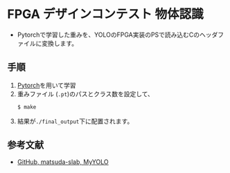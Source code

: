 # FPGA デザインコンテスト 物体認識
- Pytorchで学習した重みを、YOLOのFPGA実装のPSで読み込むCのヘッダファイルに変換します。

## 手順
1. [Pytorch](https://github.com/yarakigit/design_contest_yolo)を用いて学習
2. 重みファイル (```.pt```)のパスとクラス数を設定して、  
   ~~~bash
   $ make
   ~~~
3. 結果が```./final_output```下に配置されます。

## 参考文献
- [GitHub, matsuda-slab, MyYOLO](https://github.com/matsuda-slab/MyYOLO)
